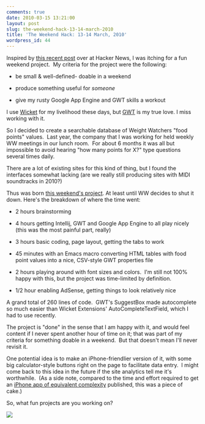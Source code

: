 ```yaml
---
comments: true
date: 2010-03-15 13:21:00
layout: post
slug: the-weekend-hack-13-14-march-2010
title: 'The Weekend Hack: 13-14 March, 2010'
wordpress_id: 44
---
```


Inspired by [this recent post](http://news.ycombinator.com/item?id=1133613) over at Hacker News, I was itching for a fun weekend project.  My criteria for the project were the following:






	
  * be small & well-defined- doable in a weekend

	
  * produce something useful for _someone_

	
  * give my rusty Google App Engine and GWT skills a workout







I use [Wicket](http://wicket.apache.org/) for my livelihood these days, but [GWT](http://code.google.com/webtoolkit/) is my true love. I miss working with it.







So I decided to create a searchable database of Weight Watchers "food points" values.  Last year, the company that I was working for held weekly WW meetings in our lunch room.  For about 6 months it was all but impossible to avoid hearing "how many points for X?" type questions several times daily.




There are a lot of existing sites for this kind of thing, but I found the interfaces somewhat lacking (are we really still producing sites with MIDI soundtracks in 2010?)




Thus was born [this weekend's project](http://slimpoints.appspot.com/). At least until WW decides to shut it down. Here's the breakdown of where the time went:








	
  * 2 hours brainstorming

	
  * 4 hours getting Intellij, GWT and Google App Engine to all play nicely (this was the most painful part, really)

	
  * 3 hours basic coding, page layout, getting the tabs to work

	
  * 45 minutes with an Emacs macro converting HTML tables with food point values into a nice, CSV-style GWT properties file

	
  * 2 hours playing around with font sizes and colors.  I'm still not 100% happy with this, but the project was time-limited by definition.

	
  * 1/2 hour enabling AdSense, getting things to look relatively nice







A grand total of 260 lines of code.  GWT's SuggestBox made autocomplete so much easier than Wicket Extensions' AutoCompleteTextField, which I had to use recently.










The project is "done" in the sense that I am happy with it, and would feel content if I never spent another hour of time on it; that was part of my criteria for something doable in a weekend.  But that doesn't mean I'll never revisit it.




One potential idea is to make an iPhone-friendlier version of it, with some big calculator-style buttons right on the page to facilitate data entry.  I might come back to this idea in the future if the site analytics tell me it's worthwhile.  (As a side note, compared to the time and effort required to get an [iPhone app of equivalent complexity](http://itunes.apple.com/us/app/another-tip-calculator-yatc/id316488754?mt=8) published, this was a piece of cake.)




So, what fun projects are you working on?













![](https://blogger.googleusercontent.com/tracker/3562558747791280858-8903738812890999672?l=garmhold.blogspot.com)
